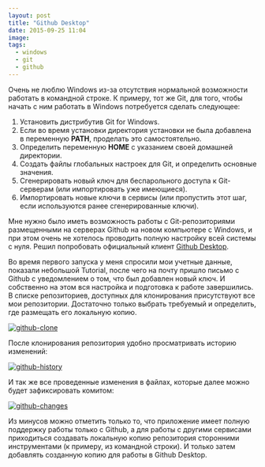 ```yaml
---
layout: post
title: "Github Desktop"
date: 2015-09-25 11:04
image:
tags:
  - windows
  - git
  - github
---
```

Очень не люблю Windows из-за отсутствия нормальной возможности работать в командной строке. К примеру, тот же Git, для того, чтобы начать с ним работать в Windows потребуется сделать следующее:

1. Установить дистрибутив Git for Windows.
1. Если во время установки директория установки не была добавлена в переменную **PATH**, проделать это самостоятельно.
1. Определить переменную **HOME** с указанием своей домашней директории.
1. Создать файлы глобальных настроек для Git, и определить основные значения.
1. Сгенерировать новый ключ для беспарольного доступа к Git-серверам (или импортировать уже имеющиеся).
1. Импортировать новые ключи в сервисы (или пропустить этот шаг, если используются ранее сгенерированные ключи).

Мне нужно было иметь возможность работы с Git-репозиториями размещенными на серверах Github на новом компьютере с Windows, и при этом очень не хотелось проводить полную настройку всей системы с нуля. Решил попробовать официальный клиент [Github Desktop](https://desktop.github.com/ "Github Desktop").

Во время первого запуска у меня спросили мои учетные данные, показали небольшой Tutorial, после чего на почту пришло письмо с Github с уведомлением о том, что был добавлен новый ключ. И собственно на этом вся настройка и подготовка к работе завершились. В списке репозиториев, доступных для клонирования присутствуют все мои репозитории. Достаточно только выбрать требуемый и определить, где размещать его локальную копию.

[![github-clone](https://static.juev.org/2015/09/github-clone.png)](https://static.juev.org/2015/09/github-clone.png "Github Clone")

После клонирования репозитория удобно просматривать историю изменений:

[![github-history](https://static.juev.org/2015/09/github-history.png)](https://static.juev.org/2015/09/github-history.png "Github History")

И так же все проведенные изменения в файлах, которые далее можно будет зафиксировать комитом:

[![github-changes](https://static.juev.org/2015/09/github-changes.png)](https://static.juev.org/2015/09/github-changes.png "Github Changes")

Из минусов можно отметить только то, что приложение имеет полную поддержку работы только с Github, а для работы с другими сервисами приходиться создавать локальную копию репозитория сторонними инструментами (к примеру, из командной строки). И только затем добавлять созданную копию для работы в Github Desktop.
